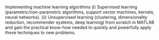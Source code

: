 
Implementing machine learning algorithms (i) Supervised learning (parametric/non-parametric algorithms, support vector machines, kernels, neural networks). (ii) Unsupervised learning (clustering, dimensionality reduction, recommender systems, deep learning) from scratch in MATLAB and gain the practical know-how needed to quickly and powerfully apply these techniques to new problems.
